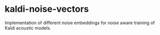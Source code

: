 # kaldi-noise-vectors
Implementation of different noise embeddings for noise aware training of Kaldi acoustic models.
